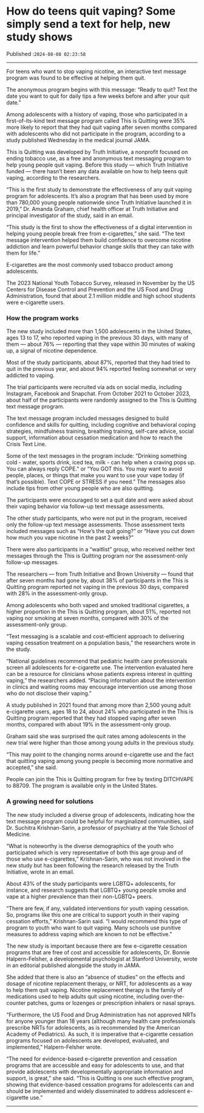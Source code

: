 # How do teens quit vaping? Some simply send a text for help, new study shows

Published :`2024-08-08 02:23:58`

---

For teens who want to stop vaping nicotine, an interactive text message program was found to be effective at helping them quit.

The anonymous program begins with this message: “Ready to quit? Text the date you want to quit for daily tips a few weeks before and after your quit date.”

Among adolescents with a history of vaping, those who participated in a first-of-its-kind text message program called This is Quitting were 35% more likely to report that they had quit vaping after seven months compared with adolescents who did not participate in the program, according to a study published Wednesday in the medical journal JAMA.

This is Quitting was developed by Truth Initiative, a nonprofit focused on ending tobacco use, as a free and anonymous text messaging program to help young people quit vaping. Before this study — which Truth Initiative funded — there hasn’t been any data available on how to help teens quit vaping, according to the researchers.

“This is the first study to demonstrate the effectiveness of any quit vaping program for adolescents. It’s also a program that has been used by more than 780,000 young people nationwide since Truth Initiative launched it in 2019,” Dr. Amanda Graham, chief health officer at Truth Initiative and principal investigator of the study, said in an email.

“This study is the first to show the effectiveness of a digital intervention in helping young people break free from e-cigarettes,” she said. “The text message intervention helped them build confidence to overcome nicotine addiction and learn powerful behavior change skills that they can take with them for life.”

E-cigarettes are the most commonly used tobacco product among adolescents.

The 2023 National Youth Tobacco Survey, released in November by the US Centers for Disease Control and Prevention and the US Food and Drug Administration, found that about 2.1 million middle and high school students were e-cigarette users.

### How the program works

The new study included more than 1,500 adolescents in the United States, ages 13 to 17, who reported vaping in the previous 30 days, with many of them — about 76% — reporting that they vape within 30 minutes of waking up, a signal of nicotine dependence.

Most of the study participants, about 87%, reported that they had tried to quit in the previous year, and about 94% reported feeling somewhat or very addicted to vaping.

The trial participants were recruited via ads on social media, including Instagram, Facebook and Snapchat. From October 2021 to October 2023, about half of the participants were randomly assigned to the This is Quitting text message program.

The text message program included messages designed to build confidence and skills for quitting, including cognitive and behavioral coping strategies, mindfulness training, breathing training, self-care advice, social support, information about cessation medication and how to reach the Crisis Text Line.

Some of the text messages in the program include: “Drinking something cold - water, sports drink, iced tea, milk - can help when a craving pops up. You can always reply COPE.” or “You GOT this. You may want to avoid people, places, or things that make you want to use your vape today (if that’s possible). Text COPE or STRESS if you need.” The messages also include tips from other young people who are also quitting.

The participants were encouraged to set a quit date and were asked about their vaping behavior via follow-up text message assessments.

The other study participants, who were not put in the program, received only the follow-up text message assessments. Those assessment texts included messages such as “How’s the quit going?” or “Have you cut down how much you vape nicotine in the past 2 weeks?”

There were also participants in a “waitlist” group, who received neither text messages through the This is Quitting program nor the assessment-only follow-up messages.

The researchers — from Truth Initiative and Brown University — found that after seven months had gone by, about 38% of participants in the This is Quitting program reported not vaping in the previous 30 days, compared with 28% in the assessment-only group.

Among adolescents who both vaped and smoked traditional cigarettes, a higher proportion in the This is Quitting program, about 51%, reported not vaping nor smoking at seven months, compared with 30% of the assessment-only group.

“Text messaging is a scalable and cost-efficient approach to delivering vaping cessation treatment on a population basis,” the researchers wrote in the study.

“National guidelines recommend that pediatric health care professionals screen all adolescents for e-cigarette use. The intervention evaluated here can be a resource for clinicians whose patients express interest in quitting vaping,” the researchers added. “Placing information about the intervention in clinics and waiting rooms may encourage intervention use among those who do not disclose their vaping.”

A study published in 2021 found that among more than 2,500 young adult e-cigarette users, ages 18 to 24, about 24% who participated in the This is Quitting program reported that they had stopped vaping after seven months, compared with about 19% in the assessment-only group.

Graham said she was surprised the quit rates among adolescents in the new trial were higher than those among young adults in the previous study.

“This may point to the changing norms around e-cigarette use and the fact that quitting vaping among young people is becoming more normative and accepted,” she said.

People can join the This is Quitting program for free by texting DITCHVAPE to 88709. The program is available only in the United States.

### A growing need for solutions

The new study included a diverse group of adolescents, indicating how the text message program could be helpful for marginalized communities, said Dr. Suchitra Krishnan-Sarin, a professor of psychiatry at the Yale School of Medicine.

“What is noteworthy is the diverse demographics of the youth who participated which is very representative of both this age group and of those who use e-cigarettes,” Krishnan-Sarin, who was not involved in the new study but has been following the research released by the Truth Initiative, wrote in an email.

About 43% of the study participants were LGBTQ+ adolescents, for instance, and research suggests that LGBTQ+ young people smoke and vape at a higher prevalence than their non-LGBTQ+ peers.

“There are few, if any, validated interventions for youth vaping cessation. So, programs like this one are critical to support youth in their vaping cessation efforts,” Krishnan-Sarin said. “I would recommend this type of program to youth who want to quit vaping. Many schools use punitive measures to address vaping which are known to not be effective.”

The new study is important because there are few e-cigarette cessation programs that are free of cost and accessible for adolescents, Dr. Bonnie Halpern-Felsher, a developmental psychologist at Stanford University, wrote in an editorial published alongside the study in JAMA.

She added that there is also an “absence of studies” on the effects and dosage of nicotine replacement therapy, or NRT, for adolescents as a way to help them quit vaping. Nicotine replacement therapy is the family of medications used to help adults quit using nicotine, including over-the-counter patches, gums or lozenges or prescription inhalers or nasal sprays.

“Furthermore, the US Food and Drug Administration has not approved NRTs for anyone younger than 18 years (although many health care professionals prescribe NRTs for adolescents, as is recommended by the American Academy of Pediatrics). As such, it is imperative that e-cigarette cessation programs focused on adolescents are developed, evaluated, and implemented,” Halpern-Felsher wrote.

“The need for evidence-based e-cigarette prevention and cessation programs that are accessible and easy for adolescents to use, and that provide adolescents with developmentally appropriate information and support, is great,” she said. “This is Quitting is one such effective program, showing that evidence-based cessation programs for adolescents can and should be implemented and widely disseminated to address adolescent e-cigarette use.”

---

